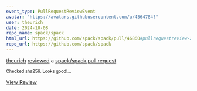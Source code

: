 ```yaml
---
event_type: PullRequestReviewEvent
avatar: "https://avatars.githubusercontent.com/u/4564784?"
user: theurich
date: 2024-10-08
repo_name: spack/spack
html_url: https://github.com/spack/spack/pull/46860#pullrequestreview-2355200040
repo_url: https://github.com/spack/spack
---
```


<a href='https://github.com/theurich' target='_blank'>theurich</a> <a href='https://github.com/spack/spack/pull/46860#pullrequestreview-2355200040' target='_blank'>reviewed</a> a <a href='https://github.com/spack/spack/pull/46860' target='_blank'>spack/spack pull request</a>

<small>Checked sha256. Looks good!...</small>

<a href='https://github.com/spack/spack/pull/46860#pullrequestreview-2355200040' target='_blank'>View Review</a>